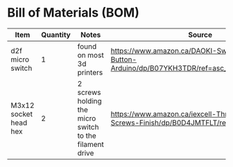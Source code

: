 # Bill of Materials (BOM)

 Item    | Quantity | Notes | Source
 ----   | -------- | ------ | -----
d2f micro switch | 1 | found on most 3d printers | https://www.amazon.ca/DAOKI-Switch-Momentary-Button-Arduino/dp/B07YKH3TDR/ref=asc_df_B07YKH3TDR/?
M3x12 socket head hex | 2 | 2 screws holding the micro switch to the filament drive | https://www.amazon.ca/iexcell-Thread-Socket-Screws-Finish/dp/B0D4JMTFLT/ref=sr_1_9?

